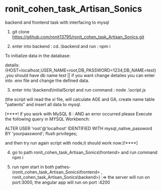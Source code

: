 # ronit_cohen_task_Artisan_Sonics
backend and frontend task with interfacing to mysql

 1. git clone  https://github.com/ronit13795/ronit_cohen_task_Artisan_Sonics.git
 
 2. enter into backend : cd..\backend and run : npm i
 
 To initialize data in the database:
 
 details: {HOST=localhost,USER_NAME=root,DB_PASSWORD=1234,DB_NAME=test} ,you should have db name test ||
 if you want change detailes you can enter into .env file and change the defined data.
 
 
 3. enter into \backend\initialScript and run command : node .\script.js 
 
 (the script will read the xl file, will calculate AGE and GA, create name table "patients" and insert all data to mysql.
 
 [****! if you work with MySQL 8 :
 AND an error occurred  please Execute the following query in MYSQL Workbench:
 
 ALTER USER 'root'@'localhost' IDENTIFIED WITH mysql_native_password BY 'yourpassword'; 
 flush privileges;
 
 and then try run again script with node,it should work now:)!****]
 
 
 
 
 4. go to path ronit_cohen_task_Artisan_Sonics\frontend> and run command npm i
 
 
 5. run npm start in both pathes- (ronit_cohen_task_Artisan_Sonics\frontend> , ronit_cohen_task_Artisan_Sonics\backend>) :=> the server will run on port:3000, the angular app will run on port :4200
 
 

 
 
